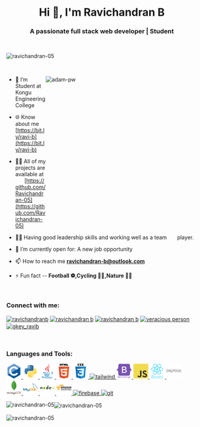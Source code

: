 
<h1 align="center">Hi 👋, I'm Ravichandran B</h1>
<h3 align="center">A passionate full stack web developer | Student </h3>


<br>
<p align="left"> <img src="https://komarev.com/ghpvc/?username=ravichandran-05&label=Profile%20views&color=0e75b6&style=flat" alt="ravichandran-05" /> </p>
<br>
<p><img align="right" src="https://github.com/Adam-pw/Adam-pw/blob/main/animation_500_kxa883sd.gif" alt="adam-pw" width=400 height=400/></p>

- 🌱 I’m Student at Kongu Engineering College

- 🌐 Know about me [https://bit.ly/ravi-b](https://bit.ly/ravi-b)

- 👨‍💻 All of my projects are available at &nbsp;&nbsp;&nbsp;&nbsp;&nbsp;&nbsp;[https://github.com/Ravichandran-05](https://github.com/Ravichandran-05)

- 🧑‍💼 Having good leadership skills and working well as a team &nbsp;&nbsp;&nbsp;&nbsp;&nbsp;&nbsp;player. 

- 🤔 I’m currently open for: A new job opportunity

- 📫 How to reach me **ravichandran-b@outlook.com**

- ⚡ Fun fact -- **Football ⚽,Cycling 🚴‍♂️,Nature 🌷🌳**
<br>

<h3 align="left">Connect with me:</h3>
<p align="left">
  <a href="https://twitter.com/ravichandranb" target="blank"><img align="center" src="https://raw.githubusercontent.com/rahuldkjain/github-profile-readme-generator/master/src/images/icons/Social/twitter.svg" alt="ravichandranb" height="30" width="40" /></a>
<a href="https://linkedin.com/in/ravichandran b" target="blank"><img align="center" src="https://raw.githubusercontent.com/rahuldkjain/github-profile-readme-generator/master/src/images/icons/Social/linked-in-alt.svg" alt="ravichandran b" height="30" width="40" /></a>
<a href="https://fb.com/ravichandran b" target="blank"><img align="center" src="https://raw.githubusercontent.com/rahuldkjain/github-profile-readme-generator/master/src/images/icons/Social/facebook.svg" alt="ravichandran b" height="30" width="40" /></a>
<a href="https://instagram.com/veracious person" target="blank"><img align="center" src="https://raw.githubusercontent.com/rahuldkjain/github-profile-readme-generator/master/src/images/icons/Social/instagram.svg" alt="veracious person" height="30" width="40" /></a>
<a href="https://www.hackerrank.com/gkey_ravib" target="blank"><img align="center" src="https://raw.githubusercontent.com/rahuldkjain/github-profile-readme-generator/master/src/images/icons/Social/hackerrank.svg" alt="gkey_ravib" height="30" width="40" /></a>
              
</p>

<br>

<h3 align="left">Languages and Tools:</h3>
<p align="left">
  <a href="https://www.cprogramming.com/" target="_blank" rel="noreferrer"> <img src="https://raw.githubusercontent.com/devicons/devicon/master/icons/c/c-original.svg" alt="c" width="40" height="40"/> </a>
  <a href="https://www.python.org" target="_blank" rel="noreferrer"> <img src="https://raw.githubusercontent.com/devicons/devicon/master/icons/python/python-original.svg" alt="python" width="40" height="40"/> </a>
   <a href="https://www.java.com" target="_blank" rel="noreferrer"> <img src="https://raw.githubusercontent.com/devicons/devicon/master/icons/java/java-original.svg" alt="java" width="40" height="40"/> </a>
  <a href="https://www.w3.org/html/" target="_blank" rel="noreferrer"> <img src="https://raw.githubusercontent.com/devicons/devicon/master/icons/html5/html5-original-wordmark.svg" alt="html5" width="40" height="40"/> </a>
  <a href="https://www.w3schools.com/css/" target="_blank" rel="noreferrer"> <img src="https://raw.githubusercontent.com/devicons/devicon/master/icons/css3/css3-original-wordmark.svg" alt="css3" width="40" height="40"/> </a>
   <a href="https://tailwindcss.com/" target="_blank" rel="noreferrer"> <img src="https://www.vectorlogo.zone/logos/tailwindcss/tailwindcss-icon.svg" alt="tailwind" width="40" height="40"/> </a>
  <a href="https://getbootstrap.com" target="_blank" rel="noreferrer"> <img src="https://raw.githubusercontent.com/devicons/devicon/master/icons/bootstrap/bootstrap-plain-wordmark.svg" alt="bootstrap" width="40" height="40"/> </a>
  <a href="https://developer.mozilla.org/en-US/docs/Web/JavaScript" target="_blank" rel="noreferrer"> <img src="https://raw.githubusercontent.com/devicons/devicon/master/icons/javascript/javascript-original.svg" alt="javascript" width="40" height="40"/> </a> 
<a href="https://reactjs.org/" target="_blank" rel="noreferrer"> <img src="https://raw.githubusercontent.com/devicons/devicon/master/icons/react/react-original-wordmark.svg" alt="react" width="40" height="40"/> </a>  
  <a href="https://expressjs.com" target="_blank" rel="noreferrer"> <img src="https://raw.githubusercontent.com/devicons/devicon/master/icons/express/express-original-wordmark.svg" alt="express" width="40" height="40"/> </a>
   <a href="https://www.mongodb.com/" target="_blank" rel="noreferrer"> <img src="https://raw.githubusercontent.com/devicons/devicon/master/icons/mongodb/mongodb-original-wordmark.svg" alt="mongodb" width="40" height="40"/> </a>  
  <a href="https://www.mysql.com/" target="_blank" rel="noreferrer"> <img src="https://raw.githubusercontent.com/devicons/devicon/master/icons/mysql/mysql-original-wordmark.svg" alt="mysql" width="40" height="40"/> </a>   
  <a href="https://nodejs.org" target="_blank" rel="noreferrer"> <img src="https://raw.githubusercontent.com/devicons/devicon/master/icons/nodejs/nodejs-original-wordmark.svg" alt="nodejs" width="40" height="40"/> </a>  
  <a href="https://aws.amazon.com" target="_blank" rel="noreferrer">
    <img src="https://raw.githubusercontent.com/devicons/devicon/master/icons/amazonwebservices/amazonwebservices-original-wordmark.svg" alt="aws" width="40" height="40"/> </a>    
  <a href="https://firebase.google.com/" target="_blank" rel="noreferrer"> <img src="https://www.vectorlogo.zone/logos/firebase/firebase-icon.svg" alt="firebase" width="40" height="40"/> </a>   
  <a href="https://git-scm.com/" target="_blank" rel="noreferrer"> <img src="https://www.vectorlogo.zone/logos/git-scm/git-scm-icon.svg" alt="git" width="40" height="40"/> </a> </p>

<p><img align="left" src="https://github-readme-stats.vercel.app/api/top-langs?username=ravichandran-05&show_icons=true&locale=en&layout=compact" alt="ravichandran-05" /></p>
<p><img align="center" src="https://github-readme-stats.vercel.app/api?username=ravichandran-05&show_icons=true&locale=en" alt="ravichandran-05" /></p>
<p><img align="center" src="https://github-readme-streak-stats.herokuapp.com/?user=ravichandran-05&" alt="ravichandran-05" /></p>

